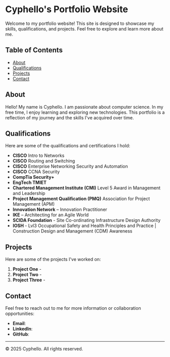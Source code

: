 # Cyphello's Portfolio Website

Welcome to my portfolio website! This site is designed to showcase my skills, qualifications, and projects. Feel free to explore and learn more about me.

## Table of Contents

- [About](#about)
- [Qualifications](#qualifications)
- [Projects](#projects)
- [Contact](#contact)

## About

Hello! My name is Cyphello. I am passionate about computer science. In my free time, I enjoy learning and exploring new technologies. This portfolio is a reflection of my journey and the skills I've acquired over time.

## Qualifications

Here are some of the qualifications and certifications I hold:

- **CISCO** Intro to Networks
- **CISCO** Routing and Switching 
- **CISCO** Enterprise Networking Security and Automation
- **CISCO** CCNA Security
- **CompTia Security+**
- **EngTech TMIET**
- **Chartered Management Institute (CMI)** Level 5 Award in Management and Leadership
- **Project Management Qualification (PMQ)** Association for Project Management (APM)
- **Innovation Network** – Innovation Practitioner
- **IKE** – Architecting for an Agile World
- **SCIDA Foundation** - Site Co-ordinating Infrastructure Design Authority
- **IOSH** - Lvl3 Occupational Safety and Health Principles and Practice | Construction Design and Management (CDM) Awareness

## Projects

Here are some of the projects I've worked on:

1. **Project One** - 
2. **Project Two** - 
3. **Project Three** - 

## Contact

Feel free to reach out to me for more information or collaboration opportunities:

- **Email**: 
- **LinkedIn**: 
- **GitHub**: 

---

© 2025 Cyphello. All rights reserved.
